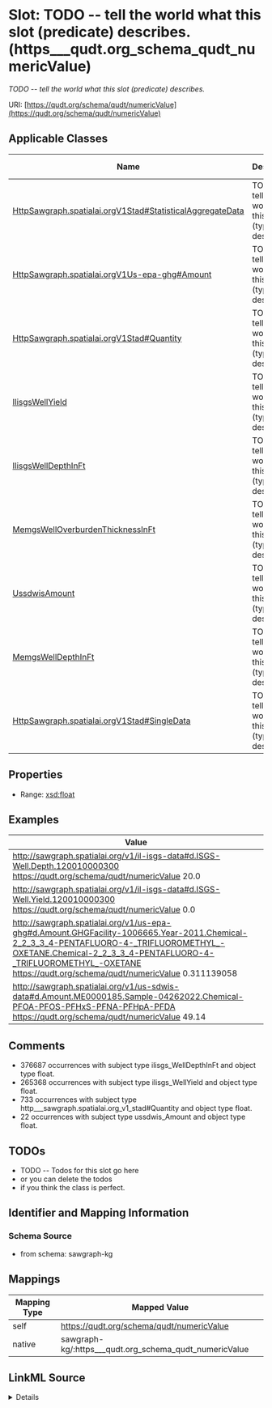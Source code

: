 

# Slot: TODO -- tell the world what this slot (predicate) describes. (https___qudt.org_schema_qudt_numericValue)


_TODO -- tell the world what this slot (predicate) describes._





URI: [https://qudt.org/schema/qudt/numericValue](https://qudt.org/schema/qudt/numericValue)



<!-- no inheritance hierarchy -->





## Applicable Classes

| Name | Description | Modifies Slot |
| --- | --- | --- |
| [HttpSawgraph.spatialai.orgV1Stad#StatisticalAggregateData](../classes/HttpSawgraph.spatialai.orgV1Stad#StatisticalAggregateData.md) | TODO -- tell the world what this class (type) describes |  no  |
| [HttpSawgraph.spatialai.orgV1Us-epa-ghg#Amount](../classes/HttpSawgraph.spatialai.orgV1Us-epa-ghg#Amount.md) | TODO -- tell the world what this class (type) describes |  no  |
| [HttpSawgraph.spatialai.orgV1Stad#Quantity](../classes/HttpSawgraph.spatialai.orgV1Stad#Quantity.md) | TODO -- tell the world what this class (type) describes |  no  |
| [IlisgsWellYield](../classes/IlisgsWellYield.md) | TODO -- tell the world what this class (type) describes |  no  |
| [IlisgsWellDepthInFt](../classes/IlisgsWellDepthInFt.md) | TODO -- tell the world what this class (type) describes |  no  |
| [MemgsWellOverburdenThicknessInFt](../classes/MemgsWellOverburdenThicknessInFt.md) | TODO -- tell the world what this class (type) describes |  no  |
| [UssdwisAmount](../classes/UssdwisAmount.md) | TODO -- tell the world what this class (type) describes |  no  |
| [MemgsWellDepthInFt](../classes/MemgsWellDepthInFt.md) | TODO -- tell the world what this class (type) describes |  no  |
| [HttpSawgraph.spatialai.orgV1Stad#SingleData](../classes/HttpSawgraph.spatialai.orgV1Stad#SingleData.md) | TODO -- tell the world what this class (type) describes |  no  |







## Properties

* Range: [xsd:float](http://www.w3.org/2001/XMLSchema#float)






## Examples

| Value |
| --- |
| http://sawgraph.spatialai.org/v1/il-isgs-data#d.ISGS-Well.Depth.120010000300 https://qudt.org/schema/qudt/numericValue 20.0 |
| http://sawgraph.spatialai.org/v1/il-isgs-data#d.ISGS-Well.Yield.120010000300 https://qudt.org/schema/qudt/numericValue 0.0 |
| http://sawgraph.spatialai.org/v1/us-epa-ghg#d.Amount.GHGFacility-1006665.Year-2011.Chemical-2_2_3_3_4-PENTAFLUORO-4-_TRIFLUOROMETHYL_-OXETANE.Chemical-2_2_3_3_4-PENTAFLUORO-4-_TRIFLUOROMETHYL_-OXETANE https://qudt.org/schema/qudt/numericValue 0.311139058 |
| http://sawgraph.spatialai.org/v1/us-sdwis-data#d.Amount.ME0000185.Sample-04262022.Chemical-PFOA-PFOS-PFHxS-PFNA-PFHpA-PFDA https://qudt.org/schema/qudt/numericValue 49.14 |

## Comments

* 376687 occurrences with subject type ilisgs_WellDepthInFt and object type float.
* 265368 occurrences with subject type ilisgs_WellYield and object type float.
* 733 occurrences with subject type http___sawgraph.spatialai.org_v1_stad#Quantity and object type float.
* 22 occurrences with subject type ussdwis_Amount and object type float.

## TODOs

* TODO -- Todos for this slot go here
* or you can delete the todos
* if you think the class is perfect.

## Identifier and Mapping Information







### Schema Source


* from schema: sawgraph-kg




## Mappings

| Mapping Type | Mapped Value |
| ---  | ---  |
| self | https://qudt.org/schema/qudt/numericValue |
| native | sawgraph-kg/:https___qudt.org_schema_qudt_numericValue |




## LinkML Source

<details>
```yaml
name: https___qudt.org_schema_qudt_numericValue
description: TODO -- tell the world what this slot (predicate) describes.
title: TODO -- tell the world what this slot (predicate) describes.
todos:
- TODO -- Todos for this slot go here
- or you can delete the todos
- if you think the class is perfect.
comments:
- 376687 occurrences with subject type ilisgs_WellDepthInFt and object type float.
- 265368 occurrences with subject type ilisgs_WellYield and object type float.
- 733 occurrences with subject type http___sawgraph.spatialai.org_v1_stad#Quantity
  and object type float.
- 22 occurrences with subject type ussdwis_Amount and object type float.
examples:
- value: http://sawgraph.spatialai.org/v1/il-isgs-data#d.ISGS-Well.Depth.120010000300
    https://qudt.org/schema/qudt/numericValue 20.0
- value: http://sawgraph.spatialai.org/v1/il-isgs-data#d.ISGS-Well.Yield.120010000300
    https://qudt.org/schema/qudt/numericValue 0.0
- value: http://sawgraph.spatialai.org/v1/us-epa-ghg#d.Amount.GHGFacility-1006665.Year-2011.Chemical-2_2_3_3_4-PENTAFLUORO-4-_TRIFLUOROMETHYL_-OXETANE.Chemical-2_2_3_3_4-PENTAFLUORO-4-_TRIFLUOROMETHYL_-OXETANE
    https://qudt.org/schema/qudt/numericValue 0.311139058
- value: http://sawgraph.spatialai.org/v1/us-sdwis-data#d.Amount.ME0000185.Sample-04262022.Chemical-PFOA-PFOS-PFHxS-PFNA-PFHpA-PFDA
    https://qudt.org/schema/qudt/numericValue 49.14
from_schema: sawgraph-kg
rank: 1000
slot_uri: https://qudt.org/schema/qudt/numericValue
alias: https___qudt.org_schema_qudt_numericValue
domain_of:
- http___sawgraph.spatialai.org_v1_stad#Quantity
- ilisgs_WellDepthInFt
- ilisgs_WellYield
- ussdwis_Amount
range: float

```
</details>